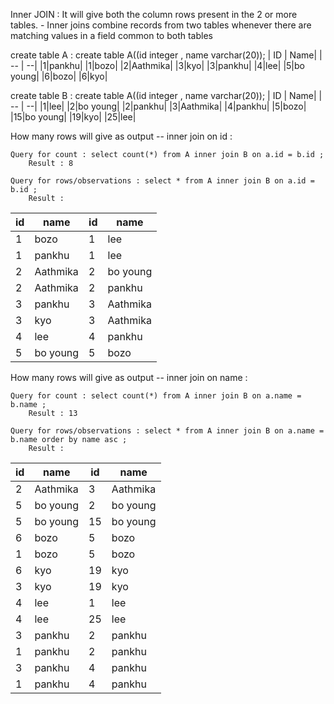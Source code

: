 Inner JOIN : It will give both the column rows present in the 2 or more tables.
             - Inner joins combine records from two tables whenever there are matching values in a field common to both tables

create table A : create table A((id integer , name varchar(20));
| ID | Name|
| -- | --|
|1|pankhu|
|1|bozo|
|2|Aathmika|
|3|kyo|
|3|pankhu|
|4|lee|
|5|bo young|
|6|bozo|
|6|kyo|

create table B : create table A((id integer , name varchar(20));
| ID | Name|
| -- | --|
|1|lee|
|2|bo young|
|2|pankhu|
|3|Aathmika|
|4|pankhu|
|5|bozo|
|15|bo young|
|19|kyo|
|25|lee|

How many rows will give as output  -- inner join on id : 

    Query for count : select count(*) from A inner join B on a.id = b.id ;
        Result : 8
        
    Query for rows/observations : select * from A inner join B on a.id = b.id ;
        Result :  
| id | name | id | name|
| -- | -- | -- | -- |
|1 |	bozo|	1|	lee|
|1	|pankhu |	1	|lee|
|2	|Aathmika	|2	|bo young|
|2	|Aathmika	|2	|pankhu|
|3	|pankhu	|3	|Aathmika|
|3	|kyo	|3|	Aathmika|
| 4	|lee	|4|	pankhu|
| 5	|bo young|	5|	bozo|


How many rows will give as output  -- inner join on name : 

    Query for count : select count(*) from A inner join B on a.name = b.name ;
        Result : 13
        
    Query for rows/observations : select * from A inner join B on a.name = b.name order by name asc ;
        Result : 
| id | name | id | name|
| -- | -- | -- | -- |
|2	|Aathmika|3	|Aathmika|
| 5	|bo young| 2	|bo young|
| 5	|bo young| 15	|bo young|
|6 |	bozo|	5 |	bozo|	
|1 |	bozo|	5 |	bozo|	
|6	|kyo	|19	|kyo	|
|3	|kyo	|19	|kyo	|
| 4	|lee | 1	|lee|
| 4	|lee | 25	|lee|
|3	|pankhu	|2	|pankhu	|
|1	|pankhu	|2	|pankhu	|
|3	|pankhu	|4	|pankhu	|
|1	|pankhu	|4	|pankhu	|
